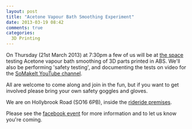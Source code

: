 ```yaml
---
layout: post
title: "Acetone Vapour Bath Smoothing Experiment"
date: 2013-03-19 08:42
comments: true
categories: 
  3D Printing
---
```


On Thursday (21st March 2013) at 7:30pm a few of us will be at
[the space][rideride] testing Acetone vapour bath smoothing of 3D parts
printed in ABS. We'll also be performing 'safety testing', and
documenting the tests on video for the
[SoMakeIt YouTube channel][youtube].

All are welcome to come along and join in the fun, but if you want to
get involved please bring your own safety goggles and gloves.

We are on Hollybrook Road (SO16 6PB), inside the 
[rideride premises][rideride].

Please see the [facebook event][facebook] for more information and to
let us know you're coming.

[rideride]: https://wiki.somakeit.org.uk/wiki/Rideride
[youtube]: http://www.youtube.com/user/somakeitorg
[facebook]: http://www.facebook.com/events/227285637409398/
